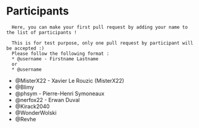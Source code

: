 # Participants

```
  Here, you can make your first pull request by adding your name to the list of participants !
  
  This is for test purpose, only one pull request by participant will be accepted :)
  Please follow the following format :
  * @username - Firstname Lastname
  or
  * @username
```

* @MisterX22 - Xavier Le Rouzic (MisterX22)
* @Blimy
* @phsym - Pierre-Henri Symoneaux
* @nerfox22 - Erwan Duval
* @Kirack2040
* @WonderWolski
* @Revhe
